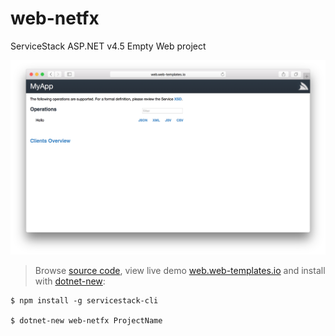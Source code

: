 # web-netfx

ServiceStack ASP.NET v4.5 Empty Web project

[![](https://raw.githubusercontent.com/ServiceStack/Assets/master/csharp-templates/web.png)](http://web.web-templates.io/)

> Browse [source code](https://github.com/NetFrameworkTemplates/web-netfx), view live demo [web.web-templates.io](http://web.web-templates.io) and install with [dotnet-new](http://docs.servicestack.net/dotnet-new):

    $ npm install -g servicestack-cli

    $ dotnet-new web-netfx ProjectName

